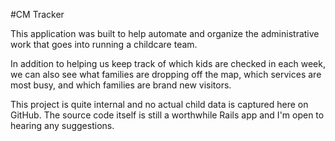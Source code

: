 #CM Tracker

This application was built to help automate and organize the administrative work
that goes into running a childcare team. 

In addition to helping us keep track of which kids are checked in each week, we
can also see what families are dropping off the map, which services are most busy,
and which families are brand new visitors.

This project is quite internal and no actual child data is captured here on GitHub.
The source code itself is still a worthwhile Rails app and I'm open to hearing any
suggestions.
